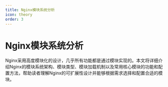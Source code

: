 ```yaml
---
title: Nginx模块系统分析
icon: theory
order: 3
---
```


# Nginx模块系统分析

Nginx采用高度模块化的设计，几乎所有功能都是通过模块实现的。本文将详细介绍Nginx的模块系统架构、模块类型、模块加载机制以及常用核心模块的功能和配置方法，帮助读者理解Nginx的可扩展性设计并能够根据需求选择和配置合适的模块。
